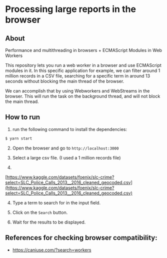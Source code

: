 # Processing large reports in the browser

## About

Performance and multithreading in browsers + ECMAScript Modules in Web Workers

This repository lets you run a web worker in a browser and use ECMAScript modules in it.
In this specific application for example, we can filter around 1 million records in a CSV file, searching for a specific term in around 13 seconds without blocking the main thread of the browser.

We can accomplish that by using Webworkers and WebStreams in the browser. This will run the task on the background thread, and will not block the main thread.

## How to run

1. run the following command to install the dependencies:

```bash
$ yarn start
```

2. Open the browser and go to `http://localhost:3000`

3. Select a large csv file. (I used a 1 million records file)
4. 
[https://www.kaggle.com/datasets/foenix/slc-crime?select=SLC_Police_Calls_2013__2016_cleaned_geocoded.csv](https://www.kaggle.com/datasets/foenix/slc-crime?select=SLC_Police_Calls_2013__2016_cleaned_geocoded.csv)

4. Type a term to search for in the input field.

5. Click on the `Search` button.

6. Wait for the results to be displayed.



## References for checking browser compatibility:
- https://caniuse.com/?search=workers
